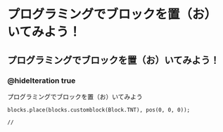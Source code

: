 # プログラミングでブロックを置（お）いてみよう！
## プログラミングでブロックを置（お）いてみよう！
### @hideIteration true
プログラミングでブロックを置（お）いてみよう

<!--blocks.place(blocks.selectTntBlock(selecttntblocks.TNT), pos(0, 0, 0));-->

<!--blocks.customblock(Block.TNT);-->

```ghost
blocks.place(blocks.customblock(Block.TNT), pos(0, 0, 0));
```

```template
//
```
